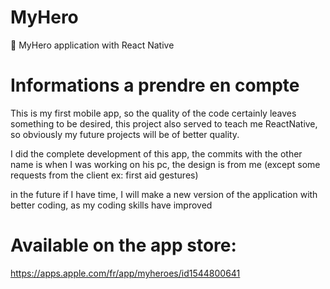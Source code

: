 # MyHero
👬 MyHero application with React Native

# Informations a prendre en compte

This is my first mobile app, so the quality of the code certainly leaves something to be desired, this project also served to teach me ReactNative, so obviously my future projects will be of better quality.

I did the complete development of this app, the commits with the other name is when I was working on his pc, the design is from me (except some requests from the client ex: first aid gestures)

in the future if I have time, I will make a new version of the application with better coding, as my coding skills have improved

# Available on the app store: 
https://apps.apple.com/fr/app/myheroes/id1544800641


